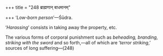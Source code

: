 +++
title = "248 ब्राह्मणान् बाधमानम्"

+++
‘*Low-born person*’—Śūdra.

‘*Harassing*’ consists in taking away the property, etc.

The various forms of corporal punishment such as *beheading, branding,
striking with the sword* and so forth,—all of which are ‘*terror
striking*,’ sources of long suffering—(248)


